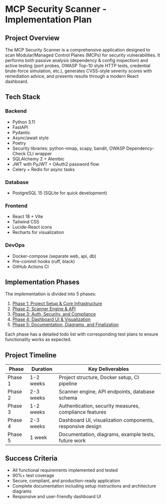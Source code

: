 # MCP Security Scanner - Implementation Plan

## Project Overview

The MCP Security Scanner is a comprehensive application designed to scan Modular/Managed Control Planes (MCPs) for security vulnerabilities. It performs both passive analysis (dependency & config inspection) and active testing (port probes, OWASP Top-10 style HTTP tests, credential brute-force simulation, etc.), generates CVSS-style severity scores with remediation advice, and presents results through a modern React dashboard.

## Tech Stack

### Backend
- Python 3.11
- FastAPI
- Pydantic
- Async/await style
- Poetry
- Security libraries: python-nmap, scapy, bandit, OWASP Dependency-Check CLI wrapper
- SQLAlchemy 2 + Alembic
- JWT with PyJWT + OAuth2 password flow
- Celery + Redis for async tasks

### Database
- PostgreSQL 15 (SQLite for quick development)

### Frontend
- React 18 + Vite
- Tailwind CSS
- Lucide-React icons
- Recharts for visualization

### DevOps
- Docker-compose (separate web, api, db)
- Pre-commit hooks (ruff, black)
- GitHub Actions CI

## Implementation Phases

The implementation is divided into 5 phases:

1. [Phase 1: Project Setup & Core Infrastructure](./PHASE-1.md)
2. [Phase 2: Scanner Engine & API](./PHASE-2.md)
3. [Phase 3: Auth, Security, and Compliance](./PHASE-3.md)
4. [Phase 4: Dashboard UI & Visualization](./PHASE-4.md)
5. [Phase 5: Documentation, Diagrams, and Finalization](./PHASE-5.md)

Each phase has a detailed todo list with corresponding test plans to ensure functionality works as expected.

## Project Timeline

| Phase | Duration | Key Deliverables |
|-------|----------|------------------|
| Phase 1 | 1-2 weeks | Project structure, Docker setup, CI pipeline |
| Phase 2 | 2-3 weeks | Scanner engine, API endpoints, database schema |
| Phase 3 | 1-2 weeks | Authentication, security measures, compliance features |
| Phase 4 | 2-3 weeks | Dashboard UI, visualization components, responsive design |
| Phase 5 | 1 week | Documentation, diagrams, example tests, future work |

## Success Criteria

- All functional requirements implemented and tested
- 90%+ test coverage
- Secure, compliant, and production-ready application
- Complete documentation including setup instructions and architecture diagrams
- Responsive and user-friendly dashboard UI
